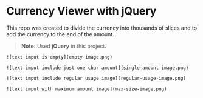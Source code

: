 # Currency Viewer with jQuery

This repo was created to divide the currency into thousands of slices and to add the currency to the end of the amount. 
> **Note:** Used **jQuery** in this project. 
```
![text imput is empty](empty-image.png)
```
```
![text imput include just one char amount](single-amount-image.png)
```
```
![text imput include regular usage image](regular-usage-image.png)
```
```
![text imput with maximum amount image](max-size-image.png)
```

